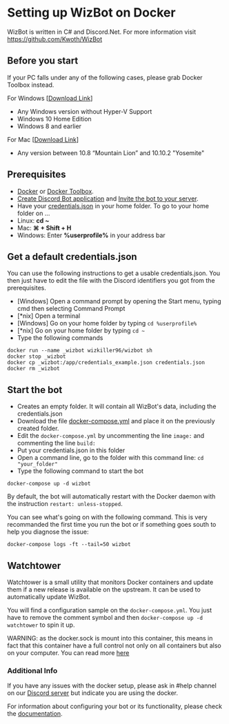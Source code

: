 # Setting up WizBot on Docker
WizBot is written in C# and Discord.Net. For more information visit <https://github.com/Kwoth/WizBot>

## Before you start

If your PC falls under any of the following cases, please grab Docker Toolbox instead.

For Windows [[Download Link](https://download.docker.com/win/stable/DockerToolbox.exe)]
- Any Windows version without Hyper-V Support
- Windows 10 Home Edition
- Windows 8 and earlier

For Mac [[Download Link](https://download.docker.com/mac/stable/DockerToolbox.pkg)]
- Any version between 10.8 “Mountain Lion” and 10.10.2 "Yosemite"

## Prerequisites
- [Docker](https://store.docker.com/search?type=edition&offering=community) or [Docker Toolbox](https://www.docker.com/products/docker-toolbox).
- [Create Discord Bot application](http://wizbot.readthedocs.io/en/latest/JSON%20Explanations/#creating-discord-bot-application) and [Invite the bot to your server](http://wizbot.readthedocs.io/en/latest/JSON%20Explanations/#inviting-your-bot-to-your-server). 
- Have your [credentials.json](http://wizbot.readthedocs.io/en/latest/JSON%20Explanations/#setting-up-your-credentials) in your home folder. To go to your home folder on ...
- Linux: **cd ~**
- Mac: **⌘ + Shift + H**
- Windows: Enter **%userprofile%** in your address bar

## Get a default credentials.json

You can use the following instructions to get a usable credentials.json. You then just have to edit the file with the Discord identifiers you got from the prerequisites.

- [Windows] Open a command prompt by opening the Start menu, typing cmd then selecting Command Prompt
- [*nix] Open a terminal
- [Windows] Go on your home folder by typing `cd %userprofile%`
- [*nix] Go on your home folder by typing `cd ~`
- Type the following commands

```
docker run --name _wizbot wizkiller96/wizbot sh
docker stop _wizbot
docker cp _wizbot:/app/credentials_example.json credentials.json
docker rm _wizbot
```

## Start the bot

- Creates an empty folder. It will contain all WizBot's data, including the credentials.json
- Download the file [docker-compose.yml](https://raw.githubusercontent.com/Wizkiller96/WizBot/1.9/docker-compose.yml) and place it on the previously created folder.
- Edit the `docker-compose.yml` by uncommenting the line `image:` and commenting the line `build:`
- Put your credentials.json in this folder
- Open a command line, go to the folder with this command line: `cd "your_folder"`
- Type the following command to start the bot

```
docker-compose up -d wizbot
```

By default, the bot will automatically restart with the Docker daemon with the instruction `restart: unless-stopped`.

You can see what's going on with the following command. This is very recommanded the first time you run the bot or if something goes south to help you diagnose the issue:

```
docker-compose logs -ft --tail=50 wizbot
```

## Watchtower

Watchtower is a small utility that monitors Docker containers and update them if a new release is available on the upstream. It can be used to automatically update WizBot.

You will find a configuration sample on the `docker-compose.yml`. You just have to remove the comment symbol and then `docker-compose up -d watchtower` to spin it up.

WARNING: as the docker.sock is mount into this container, this means in fact that this container have a full control not only on all containers but also on your computer. You can read more [here](https://www.projectatomic.io/blog/2015/08/why-we-dont-let-non-root-users-run-docker-in-centos-fedora-or-rhel/)

### Additional Info
If you have any issues with the docker setup, please ask in #help channel on our [Discord server](https://discord.gg/0YNaDOYuD5QOpeNI) but indicate you are using the docker.

For information about configuring your bot or its functionality, please check the [documentation](http://wizbot.readthedocs.io/en/latest).